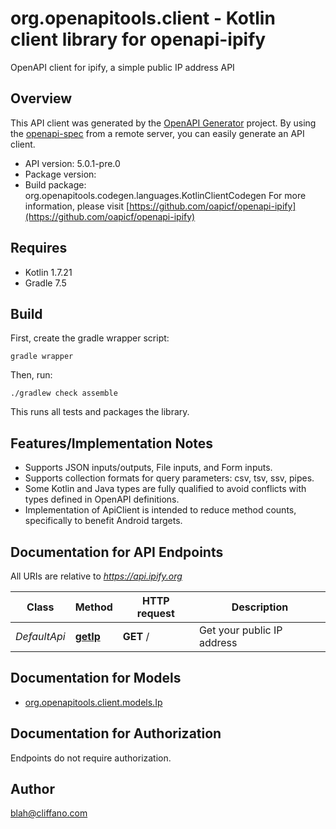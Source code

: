 # org.openapitools.client - Kotlin client library for openapi-ipify

OpenAPI client for ipify, a simple public IP address API

## Overview
This API client was generated by the [OpenAPI Generator](https://openapi-generator.tech) project.  By using the [openapi-spec](https://github.com/OAI/OpenAPI-Specification) from a remote server, you can easily generate an API client.

- API version: 5.0.1-pre.0
- Package version:
- Build package: org.openapitools.codegen.languages.KotlinClientCodegen
For more information, please visit [https://github.com/oapicf/openapi-ipify](https://github.com/oapicf/openapi-ipify)

## Requires

* Kotlin 1.7.21
* Gradle 7.5

## Build

First, create the gradle wrapper script:

```
gradle wrapper
```

Then, run:

```
./gradlew check assemble
```

This runs all tests and packages the library.

## Features/Implementation Notes

* Supports JSON inputs/outputs, File inputs, and Form inputs.
* Supports collection formats for query parameters: csv, tsv, ssv, pipes.
* Some Kotlin and Java types are fully qualified to avoid conflicts with types defined in OpenAPI definitions.
* Implementation of ApiClient is intended to reduce method counts, specifically to benefit Android targets.

<a id="documentation-for-api-endpoints"></a>
## Documentation for API Endpoints

All URIs are relative to *https://api.ipify.org*

Class | Method | HTTP request | Description
------------ | ------------- | ------------- | -------------
*DefaultApi* | [**getIp**](docs/DefaultApi.md#getip) | **GET** / | Get your public IP address


<a id="documentation-for-models"></a>
## Documentation for Models

 - [org.openapitools.client.models.Ip](docs/Ip.md)


<a id="documentation-for-authorization"></a>
## Documentation for Authorization

Endpoints do not require authorization.



## Author

blah@cliffano.com

